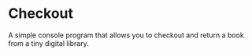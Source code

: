 # Checkout
A simple console program that allows you to checkout and return a book from a tiny digital library.
